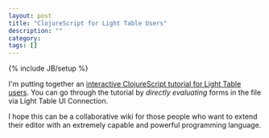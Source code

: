 ```yaml
---
layout: post
title: "ClojureScript for Light Table Users"
description: ""
category: 
tags: []
---
```

{% include JB/setup %}

I'm putting together an
[interactive ClojureScript tutorial for Light Table users](http://github.com/swannodette/lt-cljs-tutorial). You
can go through the tutorial by *directly evaluating* forms in the file
via Light Table UI Connection.

I hope this can be a collaborative wiki for those people who want to
extend their editor with an extremely capable and powerful programming
language.
